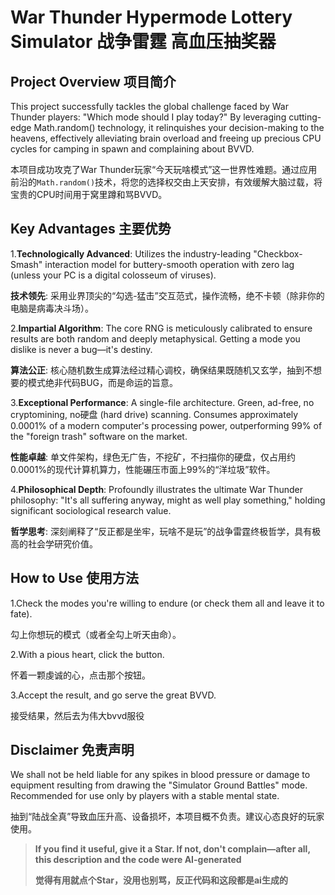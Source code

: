 # War Thunder Hypermode Lottery Simulator  战争雷霆 高血压抽奖器
## Project Overview  项目简介
This project successfully tackles the global challenge faced by War Thunder players: "Which mode should I play today?" By leveraging cutting-edge Math.random() technology, it relinquishes your decision-making to the heavens, effectively alleviating brain overload and freeing up precious CPU cycles for camping in spawn and complaining about BVVD.

本项目成功攻克了War Thunder玩家“今天玩啥模式”这一世界性难题。通过应用前沿的`Math.random()`技术，将您的选择权交由上天安排，有效缓解大脑过载，将宝贵的CPU时间用于窝里蹲和骂BVVD。

## Key Advantages  主要优势
1.**Technologically Advanced**: Utilizes the industry-leading "Checkbox-Smash" interaction model for buttery-smooth operation with zero lag (unless your PC is a digital colosseum of viruses).

**技术领先**: 采用业界顶尖的“勾选-猛击”交互范式，操作流畅，绝不卡顿（除非你的电脑是病毒决斗场）。

2.**Impartial Algorithm**: The core RNG is meticulously calibrated to ensure results are both random and deeply metaphysical. Getting a mode you dislike is never a bug—it's destiny.

**算法公正**: 核心随机数生成算法经过精心调校，确保结果既随机又玄学，抽到不想要的模式绝非代码BUG，而是命运的旨意。

3.**Exceptional Performance**: A single-file architecture. Green, ad-free, no cryptomining, no硬盘 (hard drive) scanning. Consumes approximately 0.0001% of a modern computer's processing power, outperforming 99% of the "foreign trash" software on the market.

**性能卓越**: 单文件架构，绿色无广告，不挖矿，不扫描你的硬盘，仅占用约0.0001%的现代计算机算力，性能碾压市面上99%的“洋垃圾”软件。

4.**Philosophical Depth**: Profoundly illustrates the ultimate War Thunder philosophy: "It's all suffering anyway, might as well play something," holding significant sociological research value.

**哲学思考**: 深刻阐释了“反正都是坐牢，玩啥不是玩”的战争雷霆终极哲学，具有极高的社会学研究价值。

## How to Use  使用方法

1.Check the modes you're willing to endure (or check them all and leave it to fate).

勾上你想玩的模式（或者全勾上听天由命）。

2.With a pious heart, click the button.

怀着一颗虔诚的心，点击那个按钮。

3.Accept the result, and go serve the great BVVD.

接受结果，然后去为伟大bvvd服役

## Disclaimer   免责声明
We shall not be held liable for any spikes in blood pressure or damage to equipment resulting from drawing the "Simulator Ground Battles" mode. Recommended for use only by players with a stable mental state.

抽到“陆战全真”导致血压升高、设备损坏，本项目概不负责。建议心态良好的玩家使用。

> **If you find it useful, give it a Star. If not, don't complain—after all, this description and the code were AI-generated**
> 
> **觉得有用就点个Star，没用也别骂，反正代码和这段都是ai生成的**
